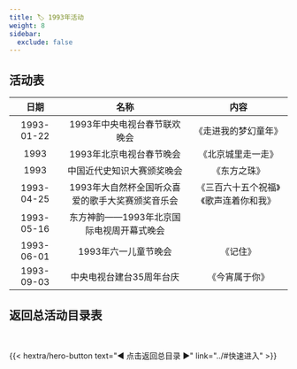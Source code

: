 ```yaml
---
title: 🏷️ 1993年活动
weight: 8
sidebar:
  exclude: false
---
```


## 活动表

|日期|名称|内容|
|:-----:|:-----:|:-----:|
|1993-01-22|1993年中央电视台春节联欢晚会|《走进我的梦幻童年》|
|1993|1993年北京电视台春节晚会|《北京城里走一走》|
|1993|中国近代史知识大赛颁奖晚会|《东方之珠》|
|1993-04-25|1993年大自然杯全国听众喜爱的歌手大奖赛颁奖音乐会|《三百六十五个祝福》《歌声连着你和我》|
|1993-05-16|东方神韵——1993年北京国际电视周开幕式晚会||
|1993-06-01|1993年六一儿童节晚会|《记住》|
|1993-09-03|中央电视台建台35周年台庆|《今宵属于你》|


## 返回总活动目录表

<br>

{{< hextra/hero-button text="◀ 点击返回总目录 ▶" link="../#快速进入" >}}